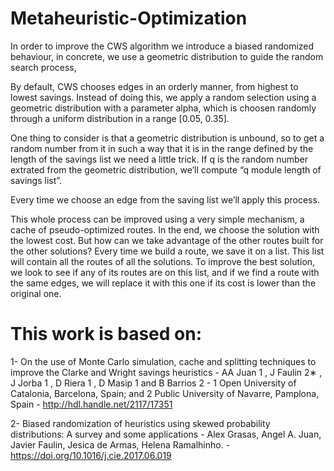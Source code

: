 # Metaheuristic-Optimization
In order to improve the CWS algorithm we introduce a biased randomized behaviour, in concrete, we use a geometric distribution to guide the random search process,
 
By default, CWS chooses edges in an orderly manner, from highest to lowest savings. Instead of doing this, we apply a random selection using a  geometric distribution with a parameter alpha, which is choosen randomly through a uniform distribution in a range [0.05, 0.35].

One thing to consider is that a geometric distribution is unbound, so to get a random number from it  in such a way that it is in the range defined by the length of the savings list we need a little trick. If q is the random number extrated from the geometric distribution, we’ll compute “q module length of savings list”.

Every time we choose an edge from the saving list we’ll apply this process.

This whole process can be improved using a very simple mechanism, a cache of pseudo-optimized routes. In the end, we choose the solution with the lowest cost. But how can we take advantage of the other routes built for the other solutions? Every time we build a route, we save it on a list. This list will contain all the routes of all the solutions. To improve the best solution, we look to see if any of its routes are on this list, and if we find a route with the same edges, we will replace it with this one if its cost is lower than the original one.

# This work is based on:
1- On the use of Monte Carlo simulation, cache and splitting techniques to improve the Clarke and Wright savings heuristics - AA Juan 1 , J Faulin 2∗ , J Jorba 1 , D Riera 1 , D Masip 1 and B Barrios 2 - 1 Open University of Catalonia, Barcelona, Spain; and 2 Public University of Navarre, Pamplona, Spain - http://hdl.handle.net/2117/17351

2- Biased randomization of heuristics using skewed probability distributions: A survey and some applications - Alex Grasas, Angel A. Juan, Javier Faulin, Jesica de Armas, Helena Ramalhinho. - https://doi.org/10.1016/j.cie.2017.06.019
